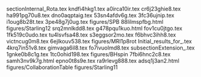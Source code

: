 sectionInternal_Rota.tex
kndfi4hkg1.tex
a0irca10ir.tex
cr6j23ghie8.tex
ha991pg70u8.tex
dno0aqptaig.tex
53sn4afdv6g.tex
3fc36ujnip.tex
i1oug8b28t.tex
3pe48g7j0ug.tex
figures/SPB
88lilmspfbg.html
figures/Starling12
srq2mnlkdd8.tex
g478pqu1kuo.html
fov1cu0jtgo.tex
1fk519c0udo.tex
tu4lsvfsa48.tex
s3eggsor2mo.tex
f6bhvc3ihh8.tex
victncug0m8.tex
6ejlkouv538.tex
figures/MRI1p8rot
Initial_results_for_.tex
4krq7in51v8.tex
gimvaga6il8.tex
fo7ivuolmd8.tex
subsectionExtension_.tex
1gnke0b8c1g.tex
1tc0ohid198.tex
figures/BHspin
7fbi6hnc2c8.tex
samh3nv9k7g.html
epno0t8s9e.tex
ra9rlevg888.tex
adsq1j3an2.html
figures/CollaborationTable
figures/Starling11